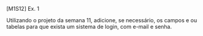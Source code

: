 [M1S12] Ex. 1

Utilizando o projeto da semana 11, adicione, se necessário, os campos e ou tabelas para que exista 
um sistema de login, com e-mail e senha.